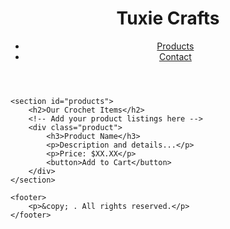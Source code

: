 <!DOCTYPE html>
<html lang="en">
<head>
    <meta charset="UTF-8">
    <meta name="viewport" content="width=device-width, initial-scale=1.0">
    <title>Crochet Creations</title>
    <link rel="stylesheet" href="styles.css">
</head>
<body>
    <header>
        <h1>Tuxie Crafts</h1>
        <nav>
            <ul>
                <li><a href="#products">Products</a></li>
                <li><a href="contact.html">Contact</a></li>
            </ul>
        </nav>
    </header>

    <section id="products">
        <h2>Our Crochet Items</h2>
        <!-- Add your product listings here -->
        <div class="product">
            <h3>Product Name</h3>
            <p>Description and details...</p>
            <p>Price: $XX.XX</p>
            <button>Add to Cart</button>
        </div>
    </section>

    <footer>
        <p>&copy; . All rights reserved.</p>
    </footer>
</body>
</html>
